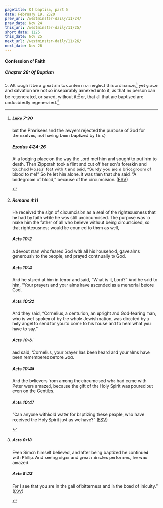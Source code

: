 ```yaml
---
pagetitle: Of baptism, part 5
date: February 19, 2020
prev_url: /westminster-daily/11/24/
prev_date: Nov 24
this_url: /westminster-daily/11/25/
short_date: 1125
this_date: Nov 25
next_url: /westminster-daily/11/26/
next_date: Nov 26
---
```


#### Confession of Faith

##### Chapter 28: Of Baptism

5\. Although it be a great sin to contemn or neglect this ordinance,[^fnref:wcf1] yet grace and salvation are not so inseparably annexed unto it, as that no person can be regenerated, or saved, without it;[^fnref:wcf2] or, that all that are baptized are undoubtedly regenerated.[^fnref:wcf3]

[^fnref:wcf1]: <div class="esv"><h5>Luke 7:30</h5> <div class="esv-text"><p id="p42007030.01-1">but the Pharisees and the lawyers rejected the purpose of God for themselves, not having been baptized by him.)</p> </div><h5>Exodus 4:24-26</h5> <div class="esv-text"><p id="p02004024.01-2">At a lodging place on the way the <span class="small-caps">Lord</span> met him and sought to put him to death. Then Zipporah took a flint and cut off her son's foreskin and touched Moses' feet with it and said, &#8220;Surely you are a bridegroom of blood to me!&#8221; So he let him alone. It was then that she said, &#8220;A bridegroom of blood,&#8221; because of the circumcision.  (<a href="http://www.esv.org" class="copyright">ESV</a>)</p> </div> </div>

[^fnref:wcf2]: <div class="esv"><h5>Romans 4:11</h5> <div class="esv-text"><p id="p45004011.01-1">He received the sign of circumcision as a seal of the righteousness that he had by faith while he was still uncircumcised. The purpose was to make him the father of all who believe without being circumcised, so that righteousness would be counted to them as well,</p> </div><h5>Acts 10:2</h5> <div class="esv-text"><p id="p44010002.01-2">a devout man who feared God with all his household, gave alms generously to the people, and prayed continually to God.</p> </div><h5>Acts 10:4</h5> <div class="esv-text"><p id="p44010004.01-3">And he stared at him in terror and said, &#8220;What is it, Lord?&#8221; And he said to him, &#8220;Your prayers and your alms have ascended as a memorial before God.</p> </div><h5>Acts 10:22</h5> <div class="esv-text"><p id="p44010022.01-4">And they said, &#8220;Cornelius, a centurion, an upright and God-fearing man, who is well spoken of by the whole Jewish nation, was directed by a holy angel to send for you to come to his house and to hear what you have to say.&#8221;</p> </div><h5>Acts 10:31</h5> <div class="esv-text"><p id="p44010031.01-5">and said, &#8216;Cornelius, your prayer has been heard and your alms have been remembered before God.</p> </div><h5>Acts 10:45</h5> <div class="esv-text"><p id="p44010045.01-6">And the believers from among the circumcised who had come with Peter were amazed, because the gift of the Holy Spirit was poured out even on the Gentiles.</p> </div><h5>Acts 10:47</h5> <div class="esv-text"><p id="p44010047.01-7">&#8220;Can anyone withhold water for baptizing these people, who have received the Holy Spirit just as we have?&#8221;  (<a href="http://www.esv.org" class="copyright">ESV</a>)</p> </div> </div>

[^fnref:wcf3]: <div class="esv"><h5>Acts 8:13</h5> <div class="esv-text"><p id="p44008013.01-1">Even Simon himself believed, and after being baptized he continued with Philip. And seeing signs and great miracles performed, he was amazed.</p> </div><h5>Acts 8:23</h5> <div class="esv-text"><p id="p44008023.01-2">For I see that you are in the gall of bitterness and in the bond of iniquity.&#8221;  (<a href="http://www.esv.org" class="copyright">ESV</a>)</p> </div> </div>

